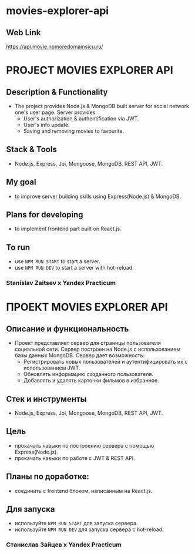 # movies-explorer-api

## Web Link
https://api.movie.nomoredomainsicu.ru/


# PROJECT MOVIES EXPLORER API

## Description & Functionality
* The project provides Node.js & MongoDB built server for social network one's user page. 
  Server provides:
  * User's authorization & authentification via JWT. 
  * User's info update.
  * Saving and removing movies to favourite.


## Stack & Tools
* Node.js, Express, Joi, Mongoose, MongoDB, REST API, JWT.

## My goal
* to improve server building skills using Express(Node.js) & MongoDB.

## Plans for developing
* to implement frontend part built on React.js.

## To run
* use `NPM RUN START` to start a server.
* use `NPM RUN DEV` to start a server with hot-reload.

### Stanislav Zaitsev х Yandex Practicum 


# ПРОЕКТ MOVIES EXPLORER API

## Описание и функциональность
* Проект представляет сервер для страницы пользователя социальной сети. Сервер построен на Node.js с использованием базы данных MongoDB.
  Сервер дает возможность:
  * Регистрировать новых пользователей и аутентифицировать их с использованием JWT.
  * Обновлять информацию созданного пользователя.
  * Добавлять и удалять карточки фильмов в избранное.

## Стек и инструменты
* Node.js, Express, Joi, Mongoose, MongoDB, REST API, JWT.

## Цель
* прокачать навыки по построению сервера с помощью Express(Node.js).
* прокачать навыки по работе с JWT & REST API.

## Планы по доработке:  
* соединить c frontend блоком, написанным на React.js.

## Для запуска
* используйте `NPM RUN START` для запуска сервера.
* используйте `NPM RUN DEV` для запуска сервера с hot-reload.


### Станислав Зайцев х Yandex Practicum 
